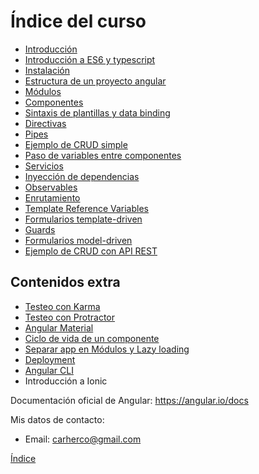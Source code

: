 # Índice del curso

 - [Introducción](introduccion.md)
 - [Introducción a ES6 y typescript](typescript.md)
 - [Instalación](instalacion.md)
 - [Estructura de un proyecto angular](estructura-proyecto.md)
 - [Módulos](modules.md)
 - [Componentes](components.md)
 - [Sintaxis de plantillas y data binding](data-binding.md)
 - [Directivas](directives.md)
 - [Pipes](pipes.md)
 - [Ejemplo de CRUD simple](ejemplo-crud-basico.md)
 - [Paso de variables entre componentes](input-binding.md)
 - [Servicios](services.md)
 - [Inyección de dependencias](inyeccion-dependencias.md)
 - [Observables](observables.md)
 - [Enrutamiento](routing.md)
 - [Template Reference Variables](template-reference-variables.md)
 - [Formularios template-driven](forms-template-driven.md)
 - [Guards](guards.md)
 - [Formularios model-driven](forms-model-driven.md)
 - [Ejemplo de CRUD con API REST](ejemplo-crud-completo.md)

 ## Contenidos extra
 
 - [Testeo con Karma](testing.md)
 - [Testeo con Protractor](testing-e2e.md)
 - [Angular Material](angular-material.md)
 - [Ciclo de vida de un componente](lifecycle.md)
 - [Separar app en Módulos y Lazy loading](lazy-loading.md)
 - [Deployment](deployment.md)
 - [Angular CLI](angular-cli.md)
 - Introducción a Ionic

Documentación oficial de Angular: https://angular.io/docs

Mis datos de contacto:
 - Email: carherco@gmail.com


[Índice](index.md)
